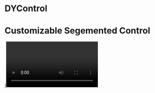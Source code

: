 # DYControl
# Customizable Segemented Control

[![ScreenShot](https://raw.githubusercontent.com/dannyYassine/DYControl/master/DYControl.mov)
